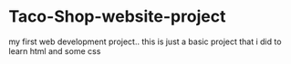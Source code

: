 # Taco-Shop-website-project
my first web development project..
this is just a basic project that i did to learn html and some css 
